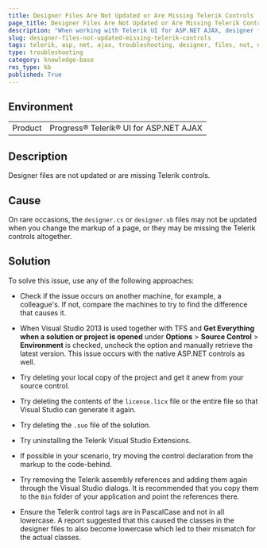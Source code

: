 ```yaml
---
title: Designer Files Are Not Updated or Are Missing Telerik Controls
page_title: Designer Files Are Not Updated or Are Missing Telerik Controls
description: "When working with Telerik UI for ASP.NET AJAX, designer files are not updated or are missing Telerik controls."
slug: designer-files-not-updated-missing-telerik-controls
tags: telerik, asp, net, ajax, troubleshooting, designer, files, not, updated, or, missing, controls
type: troubleshooting
category: knowledge-base
res_type: kb
published: True
---
```


## Environment

<table>
	<tbody>
		<tr>
			<td>Product</td>
			<td>Progress® Telerik® UI for ASP.NET AJAX</td>
		</tr>
	</tbody>
</table>

## Description

Designer files are not updated or are missing Telerik controls.

## Cause

On rare occasions, the `designer.cs` or `designer.vb` files may not be updated when you change the markup of a page, or they may be missing the Telerik controls altogether.

## Solution

To solve this issue, use any of the following approaches:

* Check if the issue occurs on another machine, for example, a colleague's. If not, compare the machines to try to find the difference that causes it.

* When Visual Studio 2013 is used together with TFS and **Get Everything when a solution or project is opened** under **Options** > **Source Control** > **Environment** is checked, uncheck the option and manually retrieve the latest version. This issue occurs with the native ASP.NET controls as well.

* Try deleting your local copy of the project and get it anew from your source control.

* Try deleting the contents of the `license.licx` file or the entire file so that Visual Studio can generate it again.

* Try deleting the `.suo` file of the solution.

* Try uninstalling the Telerik Visual Studio Extensions.

* If possible in your scenario, try moving the control declaration from the markup to the code-behind.

* Try removing the Telerik assembly references and adding them again through the Visual Studio dialogs. It is recommended that you copy them to the `Bin` folder of your application and point the references there.

* Ensure the Telerik control tags are in PascalCase and not in all lowercase. A report suggested that this caused the classes in the designer files to also become lowercase which led to their mismatch for the actual classes.
